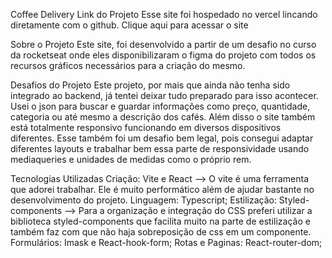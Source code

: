 Coffee Delivery
Link do Projeto
Esse site foi hospedado no vercel lincando diretamente com o github. Clique aqui para acessar o site

Sobre o Projeto
Este site, foi desenvolvido a partir de um desafio no curso da rocketseat onde eles disponibilizaram o figma do projeto com todos os recursos gráficos necessários para a criação do mesmo.

Desafios do Projeto
Este projeto, por mais que ainda não tenha sido integrado ao backend, já tentei deixar tudo preparado para isso acontecer. Usei o json para buscar e guardar informações como preço, quantidade, categoria ou até mesmo a descrição dos cafés. Além disso o site também está totalmente responsivo funcionando em diversos dispositivos diferentes. Esse também foi um desafio bem legal, pois consegui adaptar diferentes layouts e trabalhar bem essa parte de responsividade usando mediaqueries e unidades de medidas como o próprio rem.

Tecnologias Utilizadas
Criação: Vite e React
--> O vite é uma ferramenta que adorei trabalhar. Ele é muito performático além de ajudar bastante no desenvolvimento do projeto.
Linguagem: Typescript;
Estilização: Styled-components
--> Para a organização e integração do CSS preferi utilizar a biblioteca styled-components que facilita muito na parte de estilização e também faz com que não haja sobreposição de css em um componente.
Formulários: Imask e React-hook-form;
Rotas e Paginas: React-router-dom;

